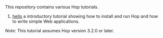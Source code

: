 This repository contains various Hop tutorials.

  1. [hello](https://github.com/manuel-serrano/hop-tutorials/tree/master/hello/)
 a introductory tutorial showing how to install and run Hop and how to write
 simple Web applications.


*Note*: This tutorial assumes Hop version 3.2.0 or later.
